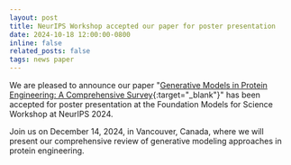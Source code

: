```yaml
---
layout: post
title: NeurIPS Workshop accepted our paper for poster presentation
date: 2024-10-18 12:00:00-0800
inline: false
related_posts: false
tags: news paper
---
```


We are pleased to announce our paper "[Generative Models in Protein Engineering: A Comprehensive Survey](/assets/pdf/2024-1018-NeurIPS-Protein.pdf){:target="_blank"}" has been accepted for poster presentation at the Foundation Models for Science Workshop at NeurIPS 2024.

Join us on December 14, 2024, in Vancouver, Canada, where we will present our comprehensive review of generative modeling approaches in protein engineering.